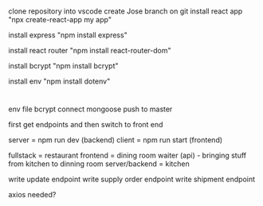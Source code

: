 #
clone repository into vscode
create Jose branch on git
install react app
    "npx create-react-app my app"

install express
    "npm install express"

install react router
    "npm install react-router-dom"

install bcrypt
    "npm install bcrypt"

install env
    "npm install dotenv"

#
env file
bcrypt
connect mongoose
push to master


first get endpoints and then switch to front end

server = npm run dev (backend) 
client = npm run start (frontend)

fullstack = restaurant 
frontend = dining room 
    waiter (api) - bringing stuff from kitchen to dinning room
server/backend = kitchen


write update endpoint
write supply order endpoint
write shipment endpoint

axios needed?


